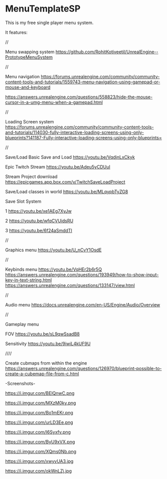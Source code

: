 # MenuTemplateSP
This is my free single player menu system.

It features:

//

Menu swapping system https://github.com/RohitKotiveetil/UnrealEngine--PrototypeMenuSystem 

//

Menu navigation 
https://forums.unrealengine.com/community/community-content-tools-and-tutorials/1559743-menu-navigation-using-gamepad-or-mouse-and-keyboard 

https://answers.unrealengine.com/questions/558823/hide-the-mouse-cursor-in-a-umg-menu-when-a-gamepad.html

//

Loading Screen system
https://forums.unrealengine.com/community/community-content-tools-and-tutorials/114030-fully-interactive-loading-screens-using-only-blueprints?141187-Fully-interactive-loading-screens-using-only-blueprints= 

//

Save/Load 
Basic Save and Load https://youtu.be/VqdjnLxCkyk 

Epic Twitch Stream https://youtu.be/Adeu5yCDUuI 

Stream Project download https://epicgames.app.box.com/v/TwitchSaveLoadProject 

Save/Load classes in world https://youtu.be/MLqypbTyZG8 

Save Slot System

1 https://youtu.be/xe1AEg7XyJw 

2 https://youtu.be/wfqCVUidsRU 

3 https://youtu.be/6f24aSmddTI 

//

Graphics menu https://youtu.be/U_nCvY1OsdE 

//

Keybinds menu https://youtu.be/VqHEr2b6r5Q 
https://answers.unrealengine.com/questions/193949/how-to-show-input-key-in-text-string.html 
https://answers.unrealengine.com/questions/133147/view.html

//

Audio menu https://docs.unrealengine.com/en-US/Engine/Audio/Overview 

//

Gameplay menu

FOV https://youtu.be/sL9qwSsadB8

Sensitivity https://youtu.be/9iwiL4kUF9U 

////

Create cubmaps from within the engine https://answers.unrealengine.com/questions/126970/blueprint-possible-to-create-a-cubemap-file-from-c.html

-Screenshots-

https://i.imgur.com/BElQnwC.png

https://i.imgur.com/MXzM0ky.png

https://i.imgur.com/Bo1mEKr.png

https://i.imgur.com/urLD3Ee.png

https://i.imgur.com/I6Syxfv.png

https://i.imgur.com/ByU9xVX.png

https://i.imgur.com/XQms0Nb.png

https://i.imgur.com/xwyvUA3.jpg

https://i.imgur.com/okWnLZj.jpg


